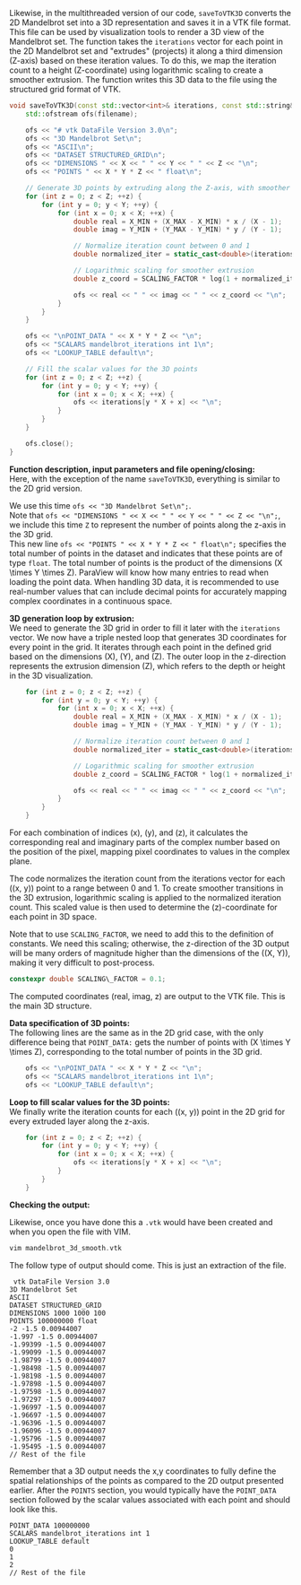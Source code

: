 Likewise, in the multithreaded version of our code, `saveToVTK3D` converts the 2D Mandelbrot set into a 3D representation and saves it in a VTK file format. This file can be used by visualization tools to render a 3D view of the Mandelbrot set. The function takes the `iterations` vector for each point in the 2D Mandelbrot set and "extrudes" (projects) it along a third dimension (Z-axis) based on these iteration values. To do this, we map the iteration count to a height (Z-coordinate) using logarithmic scaling to create a smoother extrusion. The function writes this 3D data to the file using the structured grid format of VTK.

```cpp
void saveToVTK3D(const std::vector<int>& iterations, const std::string& filename) {
    std::ofstream ofs(filename);

    ofs << "# vtk DataFile Version 3.0\n";
    ofs << "3D Mandelbrot Set\n";
    ofs << "ASCII\n";
    ofs << "DATASET STRUCTURED_GRID\n";
    ofs << "DIMENSIONS " << X << " " << Y << " " << Z << "\n";
    ofs << "POINTS " << X * Y * Z << " float\n";

    // Generate 3D points by extruding along the Z-axis, with smoother scaling
    for (int z = 0; z < Z; ++z) {
        for (int y = 0; y < Y; ++y) {
            for (int x = 0; x < X; ++x) {
                double real = X_MIN + (X_MAX - X_MIN) * x / (X - 1);
                double imag = Y_MIN + (Y_MAX - Y_MIN) * y / (Y - 1);

                // Normalize iteration count between 0 and 1
                double normalized_iter = static_cast<double>(iterations[y * X + x]) / MAX_ITER;

                // Logarithmic scaling for smoother extrusion
                double z_coord = SCALING_FACTOR * log(1 + normalized_iter * (Z - 1));

                ofs << real << " " << imag << " " << z_coord << "\n";
            }
        }
    }

    ofs << "\nPOINT_DATA " << X * Y * Z << "\n";
    ofs << "SCALARS mandelbrot_iterations int 1\n";
    ofs << "LOOKUP_TABLE default\n";

    // Fill the scalar values for the 3D points
    for (int z = 0; z < Z; ++z) {
        for (int y = 0; y < Y; ++y) {
            for (int x = 0; x < X; ++x) {
                ofs << iterations[y * X + x] << "\n";
            }
        }
    }

    ofs.close();
}
```



**Function description, input parameters and file opening/closing:**  
Here, with the exception of the name `saveToVTK3D`, everything is similar to the 2D grid version.

We use this time `ofs << "3D Mandelbrot Set\n";`.  
Note that `ofs << "DIMENSIONS " << X << " " << Y << " " << Z << "\n";`, we include this time `Z` to represent the number of points along the z-axis in the 3D grid.  
This new line `ofs << "POINTS " << X * Y * Z << " float\n";` specifies the total number of points in the dataset and indicates that these points are of type `float`. The total number of points is the product of the dimensions \(X \times Y \times Z\). ParaView will know how many entries to read when loading the point data. When handling 3D data, it is recommended to use real-number values that can include decimal points for accurately mapping complex coordinates in a continuous space. 

**3D generation loop by extrusion:**  
We need to generate the 3D grid in order to fill it later with the `iterations` vector. We now have a triple nested loop that generates 3D coordinates for every point in the grid. It iterates through each point in the defined grid based on the dimensions \(X\), \(Y\), and \(Z\). The outer loop in the z-direction represents the extrusion dimension (Z), which refers to the depth or height in the 3D visualization.  


```cpp
    for (int z = 0; z < Z; ++z) {
        for (int y = 0; y < Y; ++y) {
            for (int x = 0; x < X; ++x) {
                double real = X_MIN + (X_MAX - X_MIN) * x / (X - 1);
                double imag = Y_MIN + (Y_MAX - Y_MIN) * y / (Y - 1);

                // Normalize iteration count between 0 and 1
                double normalized_iter = static_cast<double>(iterations[y * X + x]) / MAX_ITER;

                // Logarithmic scaling for smoother extrusion
                double z_coord = SCALING_FACTOR * log(1 + normalized_iter * (Z - 1));

                ofs << real << " " << imag << " " << z_coord << "\n";
            }
        }
    }
```

For each combination of indices \(x\), \(y\), and \(z\), it calculates the corresponding real and imaginary parts of the complex number based on the position of the pixel, mapping pixel coordinates to values in the complex plane.

The code normalizes the iteration count from the iterations vector for each \((x, y)\) point to a range between 0 and 1. To create smoother transitions in the 3D extrusion, logarithmic scaling is applied to the normalized iteration count. This scaled value is then used to determine the \(z\)-coordinate for each point in 3D space.

Note that to use `SCALING_FACTOR`, we need to add this to the definition of constants. We need this scaling; otherwise, the z-direction of the 3D output will be many orders of magnitude higher than the dimensions of the \((X, Y)\), making it very difficult to post-process.

```cpp
constexpr double SCALING\_FACTOR = 0.1;
```

The computed coordinates (real, imag, z) are output to the VTK file. This is the main 3D structure.

**Data specification of 3D points:**  
The following lines are the same as in the 2D grid case, with the only difference being that `POINT_DATA:` gets the number of points with \(X \times Y \times Z\), corresponding to the total number of points in the 3D grid.

```cpp
    ofs << "\nPOINT_DATA " << X * Y * Z << "\n";
    ofs << "SCALARS mandelbrot_iterations int 1\n";
    ofs << "LOOKUP_TABLE default\n";
```

**Loop to fill scalar values for the 3D points:**  
We finally write the iteration counts for each \((x, y)\) point in the 2D grid for every extruded layer along the z-axis.


```cpp
    for (int z = 0; z < Z; ++z) {
        for (int y = 0; y < Y; ++y) {
            for (int x = 0; x < X; ++x) {
                ofs << iterations[y * X + x] << "\n";
            }
        }
    }
```


**Checking the output:**

Likewise, once you have done this a `.vtk` would have been created and when you open the file with VIM.
```cpp
vim mandelbrot_3d_smooth.vtk
```
The follow type of output should come. This is just an extraction of the file.

```
 vtk DataFile Version 3.0
3D Mandelbrot Set
ASCII
DATASET STRUCTURED_GRID
DIMENSIONS 1000 1000 100
POINTS 100000000 float
-2 -1.5 0.00944007
-1.997 -1.5 0.00944007
-1.99399 -1.5 0.00944007
-1.99099 -1.5 0.00944007
-1.98799 -1.5 0.00944007
-1.98498 -1.5 0.00944007
-1.98198 -1.5 0.00944007
-1.97898 -1.5 0.00944007
-1.97598 -1.5 0.00944007
-1.97297 -1.5 0.00944007
-1.96997 -1.5 0.00944007
-1.96697 -1.5 0.00944007
-1.96396 -1.5 0.00944007
-1.96096 -1.5 0.00944007
-1.95796 -1.5 0.00944007
-1.95495 -1.5 0.00944007
// Rest of the file
```
Remember that a 3D output needs the x,y coordinates to fully define the spatial relationships of the points as compared to the 2D output presented earlier. After the `POINTS` section, you would typically have the `POINT_DATA` section followed by the scalar values associated with each point and should look like this. 
```
POINT_DATA 100000000
SCALARS mandelbrot_iterations int 1
LOOKUP_TABLE default
0
1
2
// Rest of the file
```
